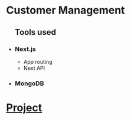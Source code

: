 <h1>Customer Management </h1>
<ul>
<h2> Tools used </h2>

   <li><h3>Next.js</h3>
     <ul>
      <li>App routing</li>
      <li>Next API</li>
     </ul>
   </li>
    <li> <h3>MongoDB</h3></li>
</ul>
<h1><a href="/">Project</a></h1>

